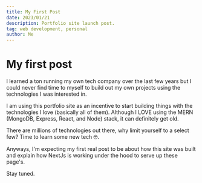 ```yaml
---
title: My First Post
date: 2023/01/21
description: Portfolio site launch post.
tag: web development, personal
author: Me
---
```


# My first post

I learned a ton running my own tech company over the last few years but I could never find time to myself to build out my own projects using the technologies I was interested in.

I am using this portfolio site as an incentive to start building things with the technologies I love (basically all of them). Although I LOVE using the MERN (MongoDB, Express, React, and Node) stack, it can definitely get old.

There are millions of technologies out there, why limit yourself to a select few? Time to learn some new tech 🤓.

Anyways, I'm expecting my first real post to be about how this site was built and explain how NextJs is working under the hood to serve up these page's.

Stay tuned.